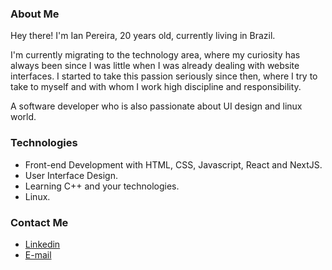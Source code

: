 ### About Me
Hey there! I'm Ian Pereira, 20 years old, currently living in Brazil.

I'm currently migrating to the technology area, where my curiosity has always been since I was little when I was already dealing with website interfaces. I started to take this passion seriously since then, where I try to take to myself and with whom I work high discipline and responsibility.

A software developer who is also passionate about UI design and linux world.

### Technologies
- Front-end Development with HTML, CSS, Javascript, React and NextJS.
- User Interface Design.
- Learning C++ and your technologies.
- Linux.

### Contact Me

- <a href="https://www.linkedin.com/in/ianbit/">Linkedin</a>
- <a href="mailto:ian.kzw@gmail.com">E-mail</a>
